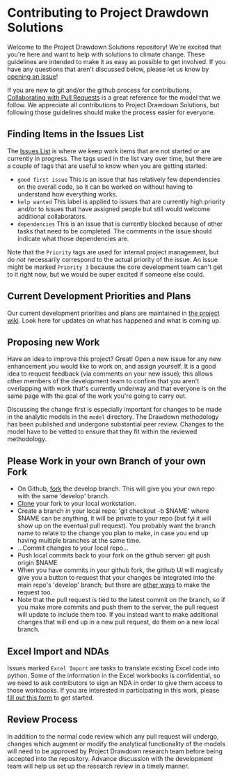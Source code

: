 # Contributing to Project Drawdown Solutions

Welcome to the Project Drawdown Solutions repository! We're excited that you're here and want to help
with solutions to climate change.   These guidelines are intended to make it as easy as possible 
to get involved. If you have any questions that aren't discussed below, please let us know by 
[opening an issue](https://github.com/ProjectDrawdown/solutions/issues)!

If you are new to git and/or the github process for contributions,
[Collaborating with Pull Requests](https://docs.github.com/en/github/collaborating-with-pull-requests)
is a great reference for the model that we follow.
We appreciate all contributions to Project Drawdown Solutions, but following those guidelines should make the
process easier for everyone.

## Finding Items in the Issues List

The [Issues List](https://github.com/ProjectDrawdown/solutions/issues) is where we keep work items that are not
started or are currently in progress.   The tags used in the list vary over time, but there are a couple of tags that are
useful to know when you are getting started:

 * `good first issue`  This is an issue that has relatively few dependencies on the overall code, so it can be
 worked on without having to understand how everything works.
 * `help wanted`  This label is applied to issues that are currently high priority and/or to issues that have assigned
 people but still would welcome additional collaborators.
 * `dependencies`  This is an issue that is currently blocked because of other tasks that need to be completed.  The comments
 in the issue should indicate what those dependencies are.

Note that the `Priority` tags are used for internal project management, but do _not_ necessarily correspond to the actual
priority of the issue.  An issue might be marked `Priority 3` because the core development team can't get to it right now,
but we would be super excited if someone else could.

## Current Development Priorities and Plans

Our current development priorities and plans are maintained in 
[the project wiki](https://github.com/ProjectDrawdown/solutions/wiki).
Look here for updates on what has happened and what is coming up.

## Proposing new Work

Have an idea to improve this project?  Great!  Open a new issue for any new enhancement you would like to work on, and
assign yourself.  It is a good idea to request feedback (via comments on your new issue); this allows other members of the development team to confirm that you aren't overlapping with work that's currently underway and that everyone is on the same page with the goal of the work you're going to carry out.

Discussing the change first is especially important for changes to be made in the analytic models in the `model` directory. The Drawdown methodology has been published and undergone substantial peer review. Changes to the model have to be vetted to ensure that they fit within the reviewed methodology.

## Please Work in your own Branch of your own Fork

* On Github, [fork](https://docs.github.com/en/get-started/quickstart/fork-a-repo) the develop branch. This will give you your own repo with the same 'develop' branch.
* [Clone](https://docs.github.com/en/github/creating-cloning-and-archiving-repositories/cloning-a-repository-from-github/cloning-a-repository) your fork to your local workstation.
* Create a branch in your local repo: 'git checkout -b $NAME' where $NAME can be anything, it will be private to your repo (but fyi it will show up on the eventual pull request).  You probably want the branch name to relate to the change you plan to make, in case you end up having multiple branches at the same time.
* ...Commit changes to your local repo...
* Push local commits back to your fork on the github server: git push origin $NAME
* When you have commits in your github fork, the github UI will magically give you a button to request that your changes be integrated into the main repo's 'develop' branch; but there are [other ways](https://docs.github.com/en/github/collaborating-with-pull-requests/proposing-changes-to-your-work-with-pull-requests/creating-a-pull-request#creating-the-pull-request) to make the request too.
* Note that the pull request is tied to the latest commit on the branch, so if you make more commits and push them to the server, the pull request will update to include them too. If you instead want to make additional changes that will end up in a new pull request, do them on a new local branch.

## Excel Import and NDAs

Issues marked `Excel Import` are tasks to translate existing Excel code into python.  Some of the information in the Excel workbooks
is confidential, so we need to ask contributors to sign an NDA in order to give them access to those workbooks.  If you are 
interested in participating in this work, please [fill out this form](https://forms.gle/GWhqwN3rs78knNAt8) to get started.

## Review Process

In addition to the normal code review which any pull request will undergo, changes which augment or modify the analytical functionality of the models will need to be approved by Project Drawdown research team before being accepted into the repository.   Advance discussion with the development team will help us set up
the research review in a timely manner.





